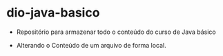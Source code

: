 # dio-java-basico
- Repositório para armazenar todo o conteúdo do curso de Java básico

- Alterando o Conteúdo de um arquivo de forma local.
